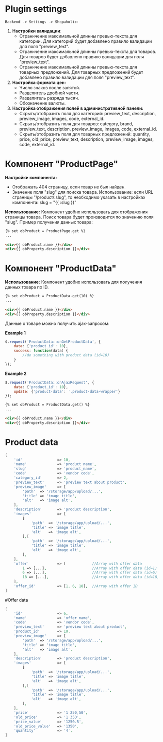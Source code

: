 # Plugin settings
    Backend -> Settings -> Shopaholic:
 1. **Настройки валидации:**
    - Ограничение максимальной длинны превью-текста для категории. Для категорий будет добавлено правило валидации для поля "preview_text".
    - Ограничение максимальной длинны превью-текста для товаров. Для товаров будет добавлено правило валидации для поля "preview_text".
    - Ограничение максимальной длинны превью-текста для товарных предложений. Для товарных предложений будет добавлено правило валидации для поля "preview_text".
 2. **Настройка формата цен:**
    - Число знаков после запятой.
    - Разделитель дробной части.
    - Разделитель разряда тысяч.
    - Обозначение валюты.
 3. **Настройка отображения полей в административной панели:**
    - Скрыть/отобразить поля для категорий: preview_text, description, preview_image, images, code, external_id.
    - Скрыть/отобразить поля  для товаров: category, brand, preview_text, description, preview_image, images, code, external_id.
    - Скрыть/отобразить поля  для товарных предложений: quantity, price, old_price, preview_text, description, preview_image, images, code, external_id.

# Компонент "ProductPage"
**Настройки компонента:**
  - Отображать 404 страницу, если товар не был найден.
  - Значение поля "slug" для поиска товара. Использование: если URL страницы "/product/:slug", то необходимо указать в настройках компонента: slug = "{{ :slug }}"

**Использование:**
Компонент удобно использовать для отображения страницы товара. Поиск товара будет производится по значению поля "slug". Пример получения данных товара:

```html
{% set obProduct = ProductPage.get %}
...
 
<div>{{ obProduct.name }}</div>
<div>{{ obProperty.description }}</div>
```

# Компонент "ProductData"
**Использование:**
Компонент удобно использовать для получения данных товара по ID.

```html
{% set obProduct = ProductData.get(10) %}
...
 
<div>{{ obProduct.name }}</div>
<div>{{ obProperty.description }}</div>
```

Данные о товаре можно получить ajax-запросом:

**Example 1**

```js
$.request('ProductData::onGetProductData', {
    data: {'product_id': 10},
    success: function(data) {
        //do something with product data (id=10)
    }
});
```
**Example 2**

```js
$.request('ProductData::onAjaxRequest', {
    data: {'product_id': 10},
    update: {'product-data': '.product-data-wrapper'}
});
```
```html 
{% set obProduct = ProductData.get() %}
...
 
<div>{{ obProduct.name }}</div>
<div>{{ obProperty.description }}</div>
```

# Product data
```php
[
    'id'                => 10,
    'name'              => 'product name',
    'slug'              => 'product_name',
    'code'              => 'vendor code',
    'category_id'       => 2,
    'preview_text'      => 'preview text about product',
    'preview_image'     => [
        'path'  => '/storage/app/upload/...',
        'title' => 'image title',
        'alt'   => 'image alt',
    ],
    'description'       => 'product description',
    'images'            => [
        [
            'path'  => '/storage/app/upload/...',
            'title' => 'image title',
            'alt'   => 'image alt',
        ],[
            'path'  => '/storage/app/upload/...',
            'title' => 'image title',
            'alt'   => 'image alt',
        ],
    ],
    'offer'             => [            //Array with offer data
        1 => [...],                     //Array with offer data (id=1)
        6 => [...],                     //Array with offer data (id=6)
        18 => [...],                    //Array with offer data (id=18)
    ],
    'offer_id'          => [1, 6, 18],  //Array with offer ID
]
```

#Offer data
```php
[
    'id'                => 6,
    'name'              => 'offer name',
    'code'              => 'vendor code',
    'preview_text'      => 'preview text about product',
    'product_id'        => 10,
    'preview_image'     => [
        'path'  => '/storage/app/upload/...',
        'title' => 'image title',
        'alt'   => 'image alt',
    ],
    'description'       => 'product description',
    'images'            => [
        [
            'path'  => '/storage/app/upload/...',
            'title' => 'image title',
            'alt'   => 'image alt',
        ],[
            'path'  => '/storage/app/upload/...',
            'title' => 'image title',
            'alt'   => 'image alt',
        ],
    ],
    'price'             => '1 250,50',
    'old_price'         => '1 350',
    'price_value'       => '1250.5',
    'old_price_value'   => '1350',
    'quantity'          => '4',
]
```